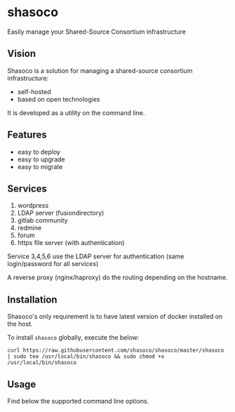# shasoco
Easily manage your Shared-Source Consortium infrastructure

## Vision

Shasoco is a solution for managing a shared-source consortium infrastructure:

 - self-hosted
 - based on open technologies

It is developed as a utility on the command line.

## Features

 - easy to deploy
 - easy to upgrade
 - easy to migrate

## Services

 1. wordpress
 2. LDAP server (fusiondirectory)
 3. gitlab community
 4. redmine
 5. forum
 6. https file server (with authentication)

Service 3,4,5,6 use the LDAP server for authentication (same login/password for all services)

A reverse proxy (nginx/haproxy) do the routing depending on the hostname.

## Installation

Shasoco's only requirement is to have latest version of docker installed on the host.

To install `shasoco` globally, execute the below:
```
curl https://raw.githubusercontent.com/shasoco/shasoco/master/shasoco | sudo tee /usr/local/bin/shasoco && sudo chmod +x /usr/local/bin/shasoco
```

## Usage

Find below the supported command line options.

